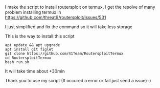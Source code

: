 I make the script to install routersploit on termux.
I get the resolve of many problem installing termux in 
https://github.com/threat9/routersploit/issues/531

I just simplified and fix the command so it will take less storage 

This is the way to install this script
```
apt update && apt upgrade
apt install git figlet
git clone https://github.com/41Team/RoutersploitTermux
cd RoutersploitTermux
bash run.sh
```
It will take time about +30min 

Thank you to use my script (If occured a error or fail just send a issue) :)


